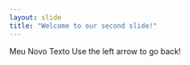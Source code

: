 ```yaml
---
layout: slide
title: "Welcome to our second slide!"
---
```

Meu Novo Texto
Use the left arrow to go back!
